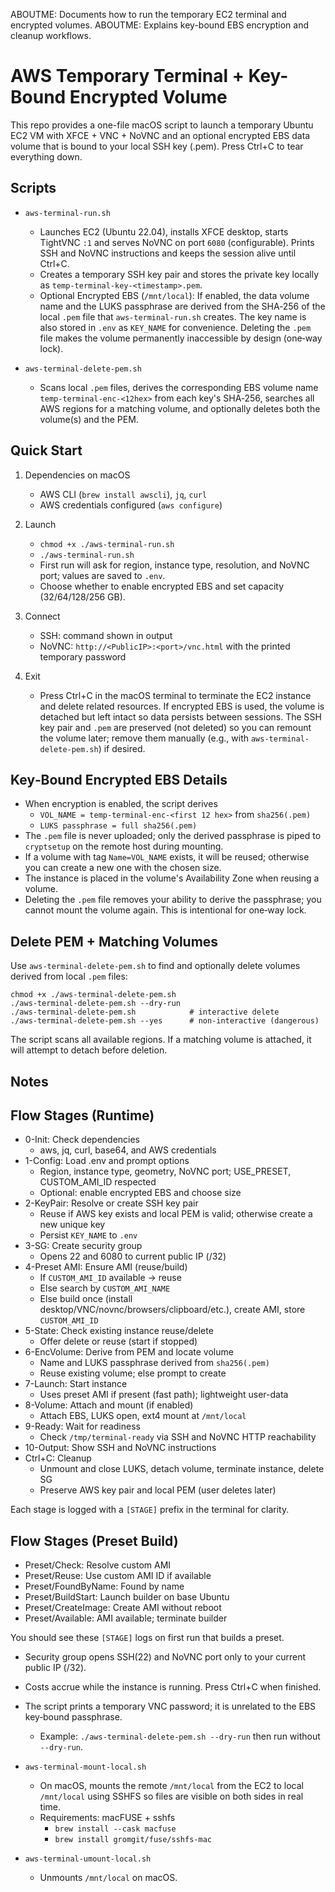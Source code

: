 ABOUTME: Documents how to run the temporary EC2 terminal and encrypted volumes.
ABOUTME: Explains key-bound EBS encryption and cleanup workflows.

# AWS Temporary Terminal + Key-Bound Encrypted Volume

This repo provides a one-file macOS script to launch a temporary Ubuntu EC2 VM
with XFCE + VNC + NoVNC and an optional encrypted EBS data volume that is bound
to your local SSH key (.pem). Press Ctrl+C to tear everything down.

## Scripts

- `aws-terminal-run.sh`
  - Launches EC2 (Ubuntu 22.04), installs XFCE desktop, starts TightVNC `:1` and
    serves NoVNC on port `6080` (configurable). Prints SSH and NoVNC instructions
    and keeps the session alive until Ctrl+C.
  - Creates a temporary SSH key pair and stores the private key locally as
    `temp-terminal-key-<timestamp>.pem`.
  - Optional Encrypted EBS (`/mnt/local`): If enabled, the data volume name and
    the LUKS passphrase are derived from the SHA‑256 of the local `.pem` file
    that `aws-terminal-run.sh` creates. The key name is also stored in `.env`
    as `KEY_NAME` for convenience. Deleting the `.pem` file makes the volume
    permanently inaccessible by design (one‑way lock).

- `aws-terminal-delete-pem.sh`
  - Scans local `.pem` files, derives the corresponding EBS volume name
    `temp-terminal-enc-<12hex>` from each key's SHA‑256, searches all AWS regions
    for a matching volume, and optionally deletes both the volume(s) and the PEM.

## Quick Start

1) Dependencies on macOS
   - AWS CLI (`brew install awscli`), `jq`, `curl`
   - AWS credentials configured (`aws configure`)

2) Launch
   - `chmod +x ./aws-terminal-run.sh`
   - `./aws-terminal-run.sh`
   - First run will ask for region, instance type, resolution, and NoVNC port; values are saved to `.env`.
   - Choose whether to enable encrypted EBS and set capacity (32/64/128/256 GB).

3) Connect
   - SSH: command shown in output
   - NoVNC: `http://<PublicIP>:<port>/vnc.html` with the printed temporary password

4) Exit
   - Press Ctrl+C in the macOS terminal to terminate the EC2 instance and delete
     related resources. If encrypted EBS is used, the volume is detached but left
     intact so data persists between sessions. The SSH key pair and `.pem` are
     preserved (not deleted) so you can remount the volume later; remove them
     manually (e.g., with `aws-terminal-delete-pem.sh`) if desired.

## Key‑Bound Encrypted EBS Details

- When encryption is enabled, the script derives
  - `VOL_NAME = temp-terminal-enc-<first 12 hex>` from `sha256(.pem)`
  - `LUKS passphrase = full sha256(.pem)`
- The `.pem` file is never uploaded; only the derived passphrase is piped to
  `cryptsetup` on the remote host during mounting.
- If a volume with tag `Name=VOL_NAME` exists, it will be reused; otherwise you
  can create a new one with the chosen size.
- The instance is placed in the volume's Availability Zone when reusing a volume.
- Deleting the `.pem` file removes your ability to derive the passphrase; you
  cannot mount the volume again. This is intentional for one‑way lock.

## Delete PEM + Matching Volumes

Use `aws-terminal-delete-pem.sh` to find and optionally delete volumes derived
from local `.pem` files:

```
chmod +x ./aws-terminal-delete-pem.sh
./aws-terminal-delete-pem.sh --dry-run
./aws-terminal-delete-pem.sh            # interactive delete
./aws-terminal-delete-pem.sh --yes      # non-interactive (dangerous)
```

The script scans all available regions. If a matching volume is attached, it
will attempt to detach before deletion.

## Notes

## Flow Stages (Runtime)

- 0-Init: Check dependencies
  - aws, jq, curl, base64, and AWS credentials
- 1-Config: Load .env and prompt options
  - Region, instance type, geometry, NoVNC port; USE_PRESET, CUSTOM_AMI_ID respected
  - Optional: enable encrypted EBS and choose size
- 2-KeyPair: Resolve or create SSH key pair
  - Reuse if AWS key exists and local PEM is valid; otherwise create a new unique key
  - Persist `KEY_NAME` to `.env`
- 3-SG: Create security group
  - Opens 22 and 6080 to current public IP (/32)
- 4-Preset AMI: Ensure AMI (reuse/build)
  - If `CUSTOM_AMI_ID` available → reuse
  - Else search by `CUSTOM_AMI_NAME`
  - Else build once (install desktop/VNC/novnc/browsers/clipboard/etc.), create AMI, store `CUSTOM_AMI_ID`
- 5-State: Check existing instance reuse/delete
  - Offer delete or reuse (start if stopped)
- 6-EncVolume: Derive from PEM and locate volume
  - Name and LUKS passphrase derived from `sha256(.pem)`
  - Reuse existing volume; else prompt to create
- 7-Launch: Start instance
  - Uses preset AMI if present (fast path); lightweight user-data
- 8-Volume: Attach and mount (if enabled)
  - Attach EBS, LUKS open, ext4 mount at `/mnt/local`
- 9-Ready: Wait for readiness
  - Check `/tmp/terminal-ready` via SSH and NoVNC HTTP reachability
- 10-Output: Show SSH and NoVNC instructions
- Ctrl+C: Cleanup
  - Unmount and close LUKS, detach volume, terminate instance, delete SG
  - Preserve AWS key pair and local PEM (user deletes later)

Each stage is logged with a `[STAGE]` prefix in the terminal for clarity.

## Flow Stages (Preset Build)

- Preset/Check: Resolve custom AMI
- Preset/Reuse: Use custom AMI ID if available
- Preset/FoundByName: Found by name
- Preset/BuildStart: Launch builder on base Ubuntu
- Preset/CreateImage: Create AMI without reboot
- Preset/Available: AMI available; terminate builder

You should see these `[STAGE]` logs on first run that builds a preset.

- Security group opens SSH(22) and NoVNC port only to your current public IP (/32).
- Costs accrue while the instance is running. Press Ctrl+C when finished.
- The script prints a temporary VNC password; it is unrelated to the EBS key‑bound passphrase.
  - Example: `./aws-terminal-delete-pem.sh --dry-run` then run without `--dry-run`.

- `aws-terminal-mount-local.sh`
  - On macOS, mounts the remote `/mnt/local` from the EC2 to local `/mnt/local`
    using SSHFS so files are visible on both sides in real time.
  - Requirements: macFUSE + sshfs
    - `brew install --cask macfuse`
    - `brew install gromgit/fuse/sshfs-mac`

- `aws-terminal-umount-local.sh`
  - Unmounts `/mnt/local` on macOS.
